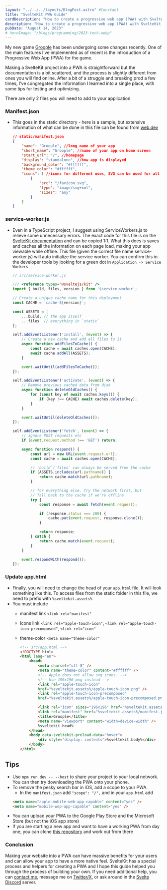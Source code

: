 ```yaml
---
layout: "../../../layouts/BlogPost.astro" #Constant
title: "SvelteKit PWA Guide"
cardDescription: "How to create a progressive web app (PWA) with SvelteKit"
description: "How to create a progressive web app (PWA) with SvelteKit. This goes over the files, file structure, and contents of the file in order to make a progressive web app. Using some built in helpers and my trial and error, creating a PWA in SvelteKit is really a trivial thing that can add a lot of value to your application."
pubDate: "August 14, 2023"
# heroImage: "/blogs/programming/2023-tech.webp"
---
```



My new game [Groople](https://groople.xyz) has been undergoing some changes recently. One of the main features I’ve implemented as of recent is the introduction of a Progressive Web App (PWA) for the game. 

Making a SvelteKit project into a PWA is straightforward but the documentation is a bit scattered, and the process is slightly different from ones you will find online. After a bit of a struggle and breaking prod a few times, I’ve congregated the information I learned into a single place, with some tips for testing and optimizing. 

There are only 2 files you will need to add to your application. 

### Manifest.json
- This goes in the static directory - here is a sample, but extensive information of what can be done in this file can be found from [web.dev](http://web.dev)
    
    ```json
    // static/manifest.json
    {
        "name": "Groople", //long name of your app
        "short_name": "Groople", //name of your app on home screen
        "start_url": "/", //homepage
        "display": "standalone", //how app is displayed
        "background_color": "#ffffff",
        "theme_color": "#ffffff",
        "icons": [ //icons for different uses, SVG can be used for all
            {
                "src": "/favicon.svg",
                "type": "image/svg+xml",
                "sizes": "any"
            }
        ]
    }
    ```
    
### service-worker.js
- Even in a TypeScript project, I suggest using ServiceWorkers.js to relieve some unnecessary errors. The exact code for this file is on the [SvelteKit documentation](https://kit.svelte.dev/docs/service-workers) and can be copied 1:1. What this does is saves and caches all the information on each page load, making your app viewable while offline. This file (given the correct file name service-worker.js) will auto initialize the service worker. You can confirm this in the developer tools by looking for a green dot in `Application -> Service Workers`
    
    ```javascript
    // src/service-worker.js

    /// <reference types="@sveltejs/kit" />
    import { build, files, version } from '$service-worker';
    
    // Create a unique cache name for this deployment
    const CACHE = `cache-${version}`;
    
    const ASSETS = [
        ...build, // the app itself
        ...files  // everything in `static`
    ];
    
    self.addEventListener('install', (event) => {
        // Create a new cache and add all files to it
        async function addFilesToCache() {
            const cache = await caches.open(CACHE);
            await cache.addAll(ASSETS);
        }
    
        event.waitUntil(addFilesToCache());
    });
    
    self.addEventListener('activate', (event) => {
        // Remove previous cached data from disk
        async function deleteOldCaches() {
            for (const key of await caches.keys()) {
                if (key !== CACHE) await caches.delete(key);
            }
        }
    
        event.waitUntil(deleteOldCaches());
    });
    
    self.addEventListener('fetch', (event) => {
        // ignore POST requests etc
        if (event.request.method !== 'GET') return;
    
        async function respond() {
            const url = new URL(event.request.url);
            const cache = await caches.open(CACHE);
    
            // `build`/`files` can always be served from the cache
            if (ASSETS.includes(url.pathname)) {
                return cache.match(url.pathname);
            }
    
            // for everything else, try the network first, but
            // fall back to the cache if we're offline
            try {
                const response = await fetch(event.request);
    
                if (response.status === 200) {
                    cache.put(event.request, response.clone());
                }
    
                return response;
            } catch {
                return cache.match(event.request);
            }
        }
    
        event.respondWith(respond());
    });
    ```
### Update app.html
- Finally, you will need to change the head of your ```app.html``` file. It will look something like this. To access files from the static folder in this file, we need to prefix with `%sveltekit.assets%` 
- You must include
  - manifest link `<link rel="manifest"`
  - Icons link `<link rel="apple-touch-icon"`, `<link rel="apple-touch-icon-precomposed"`, `<link rel="icon"`
  - theme-color `<meta name="theme-color"` 

    ```html
    <!-- src/app.html -->
    <!DOCTYPE html>
    <html lang="en">
        <head>
            <meta charset="utf-8" />
            <meta name="theme-color" content="#ffffff" />
            <!-- Apple does not allow svg icons. -->
            <!-- Use 196x196 png instead -->
            <link rel="apple-touch-icon"
            href="%sveltekit.assets%/apple-touch-icon.png" />
            <link rel="apple-touch-icon-precomposed" 
            href="%sveltekit.assets%/apple-touch-icon-precomposed.png" />

            <link rel="icon" sizes="196x196" href="%sveltekit.assets%/apple-touch-icon.png" />
            <link rel="manifest" href="%sveltekit.assets%/manifest.json" />
            <title>Groople</title>
            <meta name="viewport" content="width=device-width" />
            %sveltekit.head%
        </head>
        <body data-sveltekit-preload-data="hover">
            <div style="display: contents">%sveltekit.body%</div>
        </body>
    </html>
    ```
    
## Tips

- Use `npm run dev -- --host` to share your project to your local network. You can then try downloading the PWA onto your phone.
- To remove the pesky search bar in iOS, add a scope to your PWA.
  - In the `manifest.json` add ```"scope": "/",``` and in your `app.html` add 
  ```html
  <meta name="apple-mobile-web-app-capable" content="yes" />
  <meta name="mobile-wep-app-capable" content="yes" />
  ```
- You can upload your PWA to the Google Play Store and the Microsoft Store (but not the iOS app store)
- If you are starting a new app and want to have a working PWA from day one, you can clone [this repository](https://github.com/joemmalatesta/SvelteKit-PWA-Guide/tree/main/PWA-Demo) and work out from there


### Conclusion
Making your website into a PWA can have massive benefits for your users and can allow your app to have a more native feel. SvelteKit has a special process and helpers for creating a PWA and I hope this guide helped you through the process of building your own. If you need additional help, you can [contact me](https://www.joemmalatesta.com/#contact), message me on [Twitter/X](https://twitter.com/_JoeMalatesta), or ask around in the [Svelte Discord](https://discord.gg/svelte) server.
